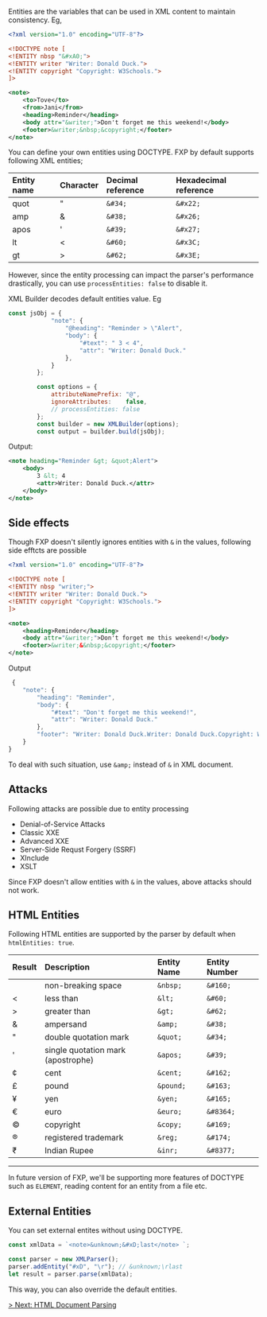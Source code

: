 
Entities are the variables that can be used  in XML content to maintain consistency. Eg,

```xml
<?xml version="1.0" encoding="UTF-8"?>

<!DOCTYPE note [
<!ENTITY nbsp "&#xA0;">
<!ENTITY writer "Writer: Donald Duck.">
<!ENTITY copyright "Copyright: W3Schools.">
]>

<note>
    <to>Tove</to>
    <from>Jani</from>
    <heading>Reminder</heading>
    <body attr="&writer;">Don't forget me this weekend!</body>
    <footer>&writer;&nbsp;&copyright;</footer>
</note> 
```

You can define your own entities using DOCTYPE. FXP by default supports following XML entities;

| Entity name | Character | Decimal reference | Hexadecimal reference |
| :---------- | :-------- | :---------------- | :-------------------- |
| quot        | "         | `&#34;`             | `&#x22;`                |
| amp         | &         | `&#38;`             | `&#x26;`                |
| apos        | '         | `&#39;`             | `&#x27;`                |
| lt          | <         | `&#60;`             | `&#x3C;`                |
| gt          | >         | `&#62;`             | `&#x3E;`                |

However, since the entity processing can impact the parser's performance drastically, you can use `processEntities: false` to disable it.

XML Builder decodes default entities value. Eg
```js
const jsObj = {
            "note": {
                "@heading": "Reminder > \"Alert",
                "body": {
                    "#text": " 3 < 4",
                    "attr": "Writer: Donald Duck."
                },
            }
        };

        const options = {
            attributeNamePrefix: "@",
            ignoreAttributes:    false,
            // processEntities: false
        };
        const builder = new XMLBuilder(options);
        const output = builder.build(jsObj);
```
Output:
```xml
<note heading="Reminder &gt; &quot;Alert">
    <body>
        3 &lt; 4
        <attr>Writer: Donald Duck.</attr>
    </body>
</note>
```

## Side effects

Though FXP doesn't silently ignores entities with `&` in the values, following side efftcts are possible

```xml
<?xml version="1.0" encoding="UTF-8"?>

<!DOCTYPE note [
<!ENTITY nbsp "writer;">
<!ENTITY writer "Writer: Donald Duck.">
<!ENTITY copyright "Copyright: W3Schools.">
]>

<note>
    <heading>Reminder</heading>
    <body attr="&writer;">Don't forget me this weekend!</body>
    <footer>&writer;&&nbsp;&copyright;</footer>
</note> 
```

Output

```js
 {
    "note": {
        "heading": "Reminder",
        "body": {
            "#text": "Don't forget me this weekend!",
            "attr": "Writer: Donald Duck."
        },
        "footer": "Writer: Donald Duck.Writer: Donald Duck.Copyright: W3Schools."
    }
}
```

To deal with such situation, use `&amp;` instead of `&` in XML document.

## Attacks

Following attacks are possible due to entity processing

* Denial-of-Service Attacks
* Classic XXE
* Advanced XXE
* Server-Side Requst Forgery (SSRF)
* XInclude
* XSLT

Since FXP doesn't allow entities with `&` in the values, above attacks should not work.

## HTML Entities

Following HTML entities are supported by the parser by default when `htmlEntities: true`.

| Result | Description                        | Entity Name | Entity Number |
| :----- | :--------------------------------- | :---------- | :------------ |
|        | non-breaking space                 | `&nbsp;`      | `&#160;`        |        
| <      | less than                          | `&lt;`        | `&#60;`         |        
| >      | greater than                       | `&gt;`        | `&#62;`         |        
| &      | ampersand                          | `&amp;`       | `&#38;`         |        
| "      | double quotation mark              | `&quot;`      | `&#34;`         |        
| '      | single quotation mark (apostrophe) | `&apos;`      | `&#39;`         |        
| ¢      | cent                               | `&cent;`      | `&#162;`        |        
| £      | pound                              | `&pound;`     | `&#163;`        |        
| ¥      | yen                                | `&yen;`       | `&#165;`        |        
| €      | euro                               | `&euro;`      | `&#8364;`       |        
| ©      | copyright                          | `&copy;`      | `&#169;`        |        
| ®      | registered trademark               | `&reg;`       | `&#174;`        |        
| ₹      | Indian Rupee               | `&inr;`       | `&#8377;`        |
---

In future version of FXP, we'll be supporting more features of DOCTYPE such as `ELEMENT`, reading content for an entity from a file etc.

## External Entities

You can set external entites without using DOCTYPE.

```js
const xmlData = `<note>&unknown;&#xD;last</note> `;

const parser = new XMLParser();
parser.addEntity("#xD", "\r"); // &unknown;\rlast
let result = parser.parse(xmlData);
```

This way, you can also override the default entities.

[> Next: HTML Document Parsing](./6.HTMLParsing.md)
